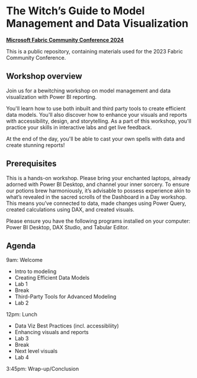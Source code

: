 # The Witch’s Guide to Model Management and Data Visualization

**[Microsoft Fabric Community Conference 2024](https://fabricconf.com/)**

This is a public repository, containing materials used for the 2023 Fabric Community Conference.

## Workshop overview

Join us for a bewitching workshop on model management and data visualization with Power BI reporting. 

You'll learn how to use both inbuilt and third party tools to create efficient data models. You'll also discover how to enhance your visuals and reports with accessibility, design, and storytelling. As a part of this workshop, you'll practice your skills in interactive labs and get live feedback. 

At the end of the day, you'll be able to cast your own spells with data and create stunning reports!

## Prerequisites

This is a hands-on workshop. Please bring your enchanted laptops, already adorned with Power BI Desktop, and channel your inner sorcery. To ensure our potions brew harmoniously, it’s advisable to possess experience akin to what’s revealed in the sacred scrolls of the Dashboard in a Day workshop. This means you’ve connected to data, made changes using Power Query, created calculations using DAX, and created visuals.

Please ensure you have the following programs installed on your computer: Power BI Desktop, DAX Studio, and Tabular Editor.

## Agenda

9am: Welcome
- Intro to modeling
- Creating Efficient Data Models
- Lab 1
- Break
- Third-Party Tools for Advanced Modeling
- Lab 2
  
12pm: Lunch

- Data Viz Best Practices (incl. accessibliity)
- Enhancing visuals and reports
- Lab 3
- Break
- Next level visuals 
- Lab 4
  
3:45pm: Wrap-up/Conclusion

